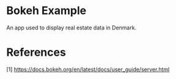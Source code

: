 # Bokeh Example

An app used to display real estate data in Denmark.

# References

[1] https://docs.bokeh.org/en/latest/docs/user_guide/server.html
